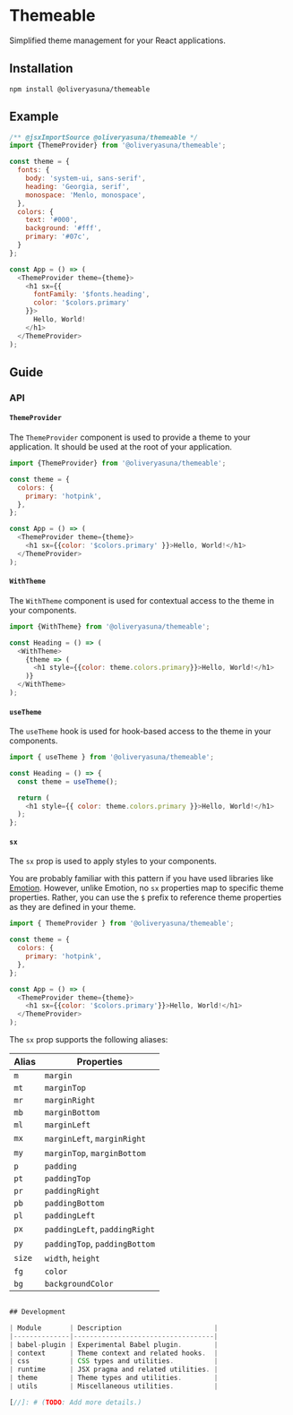 <!-- @formatter:off -->
# Themeable

Simplified theme management for your React applications.

## Installation

```shell
npm install @oliveryasuna/themeable
```

## Example

```javascript
/** @jsxImportSource @oliveryasuna/themeable */
import {ThemeProvider} from '@oliveryasuna/themeable';

const theme = {
  fonts: {
    body: 'system-ui, sans-serif',
    heading: 'Georgia, serif',
    monospace: 'Menlo, monospace',
  },
  colors: {
    text: '#000',
    background: '#fff',
    primary: '#07c',
  }
};

const App = () => (
  <ThemeProvider theme={theme}>
    <h1 sx={{
      fontFamily: '$fonts.heading',
      color: '$colors.primary'
    }}>
      Hello, World!
    </h1>
  </ThemeProvider>
);
```

## Guide

[//]: # (TODO: Add guide.)

### API

#### `ThemeProvider`

The `ThemeProvider` component is used to provide a theme to your application.
It should be used at the root of your application.

```javascript
import {ThemeProvider} from '@oliveryasuna/themeable';

const theme = {
  colors: {
    primary: 'hotpink',
  },
};

const App = () => (
  <ThemeProvider theme={theme}>
    <h1 sx={{color: '$colors.primary' }}>Hello, World!</h1>
  </ThemeProvider>
);
```

#### `WithTheme`

The `WithTheme` component is used for contextual access to the theme in your
components.

```javascript
import {WithTheme} from '@oliveryasuna/themeable';

const Heading = () => (
  <WithTheme>
    {theme => (
      <h1 style={{color: theme.colors.primary}}>Hello, World!</h1>
    )}
  </WithTheme>
);
```

#### `useTheme`

The `useTheme` hook is used for hook-based access to the theme in your
components.

```javascript
import { useTheme } from '@oliveryasuna/themeable';

const Heading = () => {
  const theme = useTheme();

  return (
    <h1 style={{ color: theme.colors.primary }}>Hello, World!</h1>
  );
};
```

#### `sx`

The `sx` prop is used to apply styles to your components.

You are probably familiar with this pattern if you have used libraries like
[Emotion](https://github.com/emotion-js/emotion).
However, unlike Emotion, no `sx` properties map to specific theme properties.
Rather, you can use the `$` prefix to reference theme properties as they are
defined in your theme.

```javascript
import { ThemeProvider } from '@oliveryasuna/themeable';

const theme = {
  colors: {
    primary: 'hotpink',
  },
};

const App = () => (
  <ThemeProvider theme={theme}>
    <h1 sx={{color: '$colors.primary'}}>Hello, World!</h1>
  </ThemeProvider>
);
```

The `sx` prop supports the following aliases:


| Alias  | Properties                    |
|--------|-------------------------------|
| `m`    | `margin`                      |
| `mt`   | `marginTop`                   |
| `mr`   | `marginRight`                 |
| `mb`   | `marginBottom`                |
| `ml`   | `marginLeft`                  |
| `mx`   | `marginLeft`, `marginRight`   |
| `my`   | `marginTop`, `marginBottom`   |
| `p`    | `padding`                     |
| `pt`   | `paddingTop`                  |
| `pr`   | `paddingRight`                |
| `pb`   | `paddingBottom`               |
| `pl`   | `paddingLeft`                 |
| `px`   | `paddingLeft`, `paddingRight` |
| `py`   | `paddingTop`, `paddingBottom` |
| `size` | `width`, `height`             |
| `fg`   | `color`                       |
| `bg`   | `backgroundColor`             |

```javascript

## Development

| Module       | Description                       |
|--------------|-----------------------------------|
| babel-plugin | Experimental Babel plugin.        |
| context      | Theme context and related hooks.  |
| css          | CSS types and utilities.          |
| runtime      | JSX pragma and related utilities. |
| theme        | Theme types and utilities.        |
| utils        | Miscellaneous utilities.          |

[//]: # (TODO: Add more details.)
